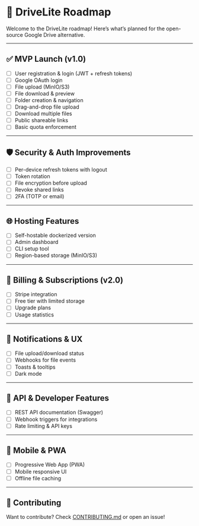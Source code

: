 # 🚀 DriveLite Roadmap

Welcome to the DriveLite roadmap! Here’s what’s planned for the open-source Google Drive alternative.

---

## ✅ MVP Launch (v1.0)

- [ ] User registration & login (JWT + refresh tokens)
- [ ] Google OAuth login
- [ ] File upload (MinIO/S3)
- [ ] File download & preview
- [ ] Folder creation & navigation
- [ ] Drag-and-drop file upload
- [ ] Download multiple files
- [ ] Public shareable links
- [ ] Basic quota enforcement

---

## 🛡️ Security & Auth Improvements

- [ ] Per-device refresh tokens with logout
- [ ] Token rotation
- [ ] File encryption before upload
- [ ] Revoke shared links
- [ ] 2FA (TOTP or email)

---

## 🌐 Hosting Features

- [ ] Self-hostable dockerized version
- [ ] Admin dashboard
- [ ] CLI setup tool
- [ ] Region-based storage (MinIO/S3)

---

## 💸 Billing & Subscriptions (v2.0)

- [ ] Stripe integration
- [ ] Free tier with limited storage
- [ ] Upgrade plans
- [ ] Usage statistics

---

## 🔔 Notifications & UX

- [ ] File upload/download status
- [ ] Webhooks for file events
- [ ] Toasts & tooltips
- [ ] Dark mode

---

## 🧩 API & Developer Features

- [ ] REST API documentation (Swagger)
- [ ] Webhook triggers for integrations
- [ ] Rate limiting & API keys

---

## 📱 Mobile & PWA

- [ ] Progressive Web App (PWA)
- [ ] Mobile responsive UI
- [ ] Offline file caching

---

## 🙌 Contributing

Want to contribute? Check [CONTRIBUTING.md](./CONTRIBUTING.md) or open an issue!
